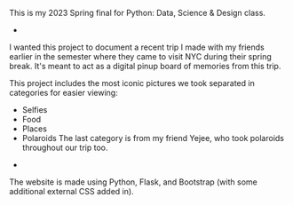 This is my 2023 Spring final for Python: Data, Science & Design class.

-

I wanted this project to document a recent trip I made with my friends earlier in the semester where they came to visit NYC during their spring break.
It's meant to act as a digital pinup board of memories from this trip.

This project includes the most iconic pictures we took separated in categories for easier viewing:
* Selfies
* Food 
* Places
* Polaroids
The last category is from my friend Yejee, who took polaroids throughout our trip too.

-

The website is made using Python, Flask, and Bootstrap (with some additional external CSS added in). 
